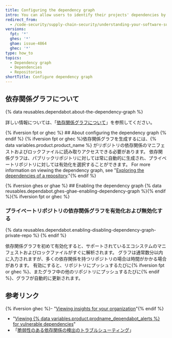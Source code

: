 ```yaml
---
title: Configuring the dependency graph
intro: You can allow users to identify their projects' dependencies by enabling the dependency graph.
redirect_from:
  - /code-security/supply-chain-security/understanding-your-software-supply-chain/about-the-dependency-graph#enabling-the-dependency-graph
versions:
  fpt: '*'
  ghes: '*'
  ghae: issue-4864
  ghec: '*'
type: how_to
topics:
  - Dependency graph
  - Dependencies
  - Repositories
shortTitle: Configure dependency graph
---
```


## 依存関係グラフについて

{% data reusables.dependabot.about-the-dependency-graph %}

詳しい情報については、「[依存関係グラフについて](/code-security/supply-chain-security/understanding-your-software-supply-chain/about-the-dependency-graph)」を参照してください。

{% ifversion fpt or ghec %} ## About configuring the dependency graph {% endif %}
{% ifversion fpt or ghec %}依存関係グラフを生成するには、{% data variables.product.product_name %} がリポジトリの依存関係のマニフェストおよびロックファイルに読み取りアクセスできる必要があります。 依存関係グラフは、パブリックリポジトリに対しては常に自動的に生成され、プライベートリポジトリに対しては有効化を選択することができます。 For more information on viewing the dependency graph, see "[Exploring the dependencies of a repository](/github/visualizing-repository-data-with-graphs/exploring-the-dependencies-of-a-repository)."{% endif %}

{% ifversion ghes or ghae %} ## Enabling the dependency graph
{% data reusables.dependabot.ghes-ghae-enabling-dependency-graph %}{% endif %}{% ifversion fpt or ghec %}

### プライベートリポジトリの依存関係グラフを有効化および無効化する

{% data reusables.dependabot.enabling-disabling-dependency-graph-private-repo %}
{% endif %}

依存関係グラフを初めて有効化すると、サポートされているエコシステムのマニフェストおよびロックファイルがすぐに解析されます。 グラフは通常数分以内に入力されますが、多くの依存関係を持つリポジトリの場合は時間がかかる場合があります。 有効にすると、リポジトリにプッシュするたびに{% ifversion fpt or ghec %}、またグラフ中の他のリポジトリにプッシュするたびに{% endif %}、グラフが自動的に更新されます。

## 参考リンク

{% ifversion ghec %}- "[Viewing insights for your organization](/organizations/collaborating-with-groups-in-organizations/viewing-insights-for-your-organization)"{% endif %}
- "[Viewing {% data variables.product.prodname_dependabot_alerts %} for vulnerable dependencies](/github/managing-security-vulnerabilities/viewing-and-updating-vulnerable-dependencies-in-your-repository)"
- 「[脆弱性のある依存関係の検出のトラブルシューティング](/github/managing-security-vulnerabilities/troubleshooting-the-detection-of-vulnerable-dependencies)」
